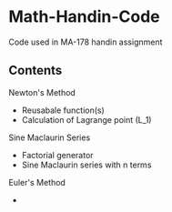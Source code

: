# Math-Handin-Code
Code used in MA-178 handin assignment

Contents
-
Newton's Method
* Reusabale function(s)
* Calculation of Lagrange point (L_1)

Sine Maclaurin Series
* Factorial generator
* Sine Maclaurin series with n terms

Euler's Method
* <NOTHING HERE YET>
